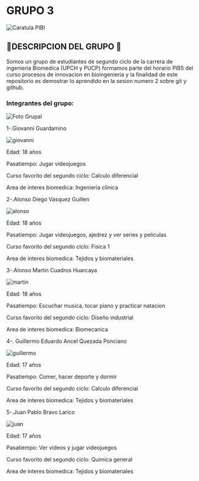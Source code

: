 # GRUPO 3

![Caratula PIBI](Imagenes/Presentación.png)








## 🤖DESCRIPCION DEL GRUPO 🤖
Somos un grupo de estudiantes de segundo ciclo de la carrera de ingenieria Biomedica (UPCH y PUCP) formamos parte del horario PIB5 del curso procesos de innovacion en bioingenieria y la finalidad de este repositorio es demostrar lo aprendido en la sesion numero 2 sobre git y github.

### Integrantes del grupo:
![Foto Grupal](Imagenes/Grupo.png)


1-.Giovanni Guardamino

![giovanni](Imagenes/Giovanni.png)

Edad: 18 años

Pasatiempo: Jugar videojuegos 

Curso favorito del segundo ciclo: Calculo diferencial

Area de interes biomedica: Ingenieria clinica

2-.Alonso Diego Vasquez Guillen

![alonso](Imagenes/Alonso.png)

Edad: 18 años

Pasatiempo: Jugar videojuegos, ajedrez y ver series y peliculas

Curso favorito del segundo ciclo: Fisica 1

Area de interes biomedica: Tejidos y biomateriales

3-.Alonso Martin Cuadros Huarcaya

![martin](Imagenes/Martin.png)

Edad: 18 años

Pasatiempo: Escuchar musica, tocar piano y practicar natacion

Curso favorito del segundo ciclo: Diseño industrial 

Area de interes biomedica: Biomecanica

4-. Guillermo Eduardo Ancel Quezada Ponciano 

![guillermo](Imagenes/Guillermo.png) 

Edad: 17 años 

Pasatiempo: Comer, hacer deporte y dormir 

Curso favorito del segundo ciclo: Calculo diferencial 

Area de interes biomedica: Tejidos y biomateriales 

5-.Juan Pablo Bravo Larico

![juan](Imagenes/Juan.png)

Edad: 17 años

Pasatiempo: Ver videos y jugar videojuegos

Curso favorito del segundo ciclo: Quimica general 

Area de interes biomedica: Tejidos y biomateriales
